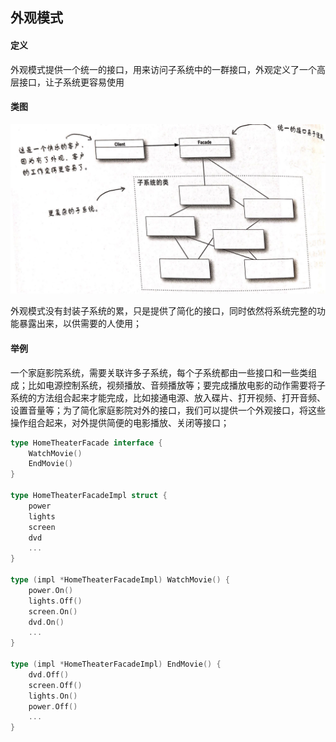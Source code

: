 ## 外观模式

#### 定义

外观模式提供一个统一的接口，用来访问子系统中的一群接口，外观定义了一个高层接口，让子系统更容易使用

#### 类图

![](../imgs/facade-pattern-class-diagram.jpeg)

外观模式没有封装子系统的累，只是提供了简化的接口，同时依然将系统完整的功能暴露出来，以供需要的人使用；

#### 举例

一个家庭影院系统，需要关联许多子系统，每个子系统都由一些接口和一些类组成；比如电源控制系统，视频播放、音频播放等；要完成播放电影的动作需要将子系统的方法组合起来才能完成，比如接通电源、放入碟片、打开视频、打开音频、设置音量等；为了简化家庭影院对外的接口，我们可以提供一个外观接口，将这些操作组合起来，对外提供简便的电影播放、关闭等接口；

```Go
type HomeTheaterFacade interface {
    WatchMovie()
    EndMovie()
}

type HomeTheaterFacadeImpl struct {
    power
    lights
    screen
    dvd 
    ...
}

type (impl *HomeTheaterFacadeImpl) WatchMovie() {
    power.On()
    lights.Off()
    screen.On()
    dvd.On()
    ...
}

type (impl *HomeTheaterFacadeImpl) EndMovie() {
    dvd.Off()
    screen.Off()
    lights.On()
    power.Off()
    ...
}
```